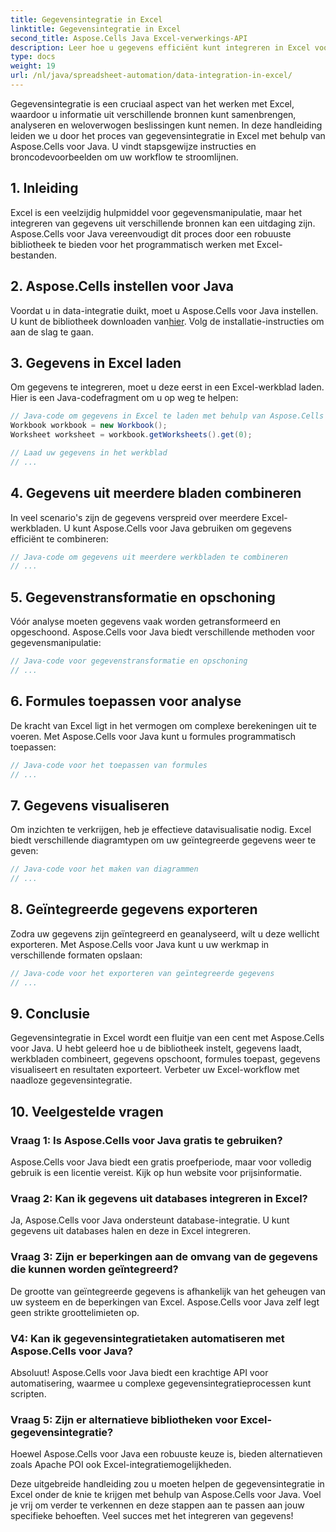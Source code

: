 ```yaml
---
title: Gegevensintegratie in Excel
linktitle: Gegevensintegratie in Excel
second_title: Aspose.Cells Java Excel-verwerkings-API
description: Leer hoe u gegevens efficiënt kunt integreren in Excel voor betere inzichten en besluitvorming. Stapsgewijze handleiding met broncode met Aspose.Cells voor Java.
type: docs
weight: 19
url: /nl/java/spreadsheet-automation/data-integration-in-excel/
---
```


Gegevensintegratie is een cruciaal aspect van het werken met Excel, waardoor u informatie uit verschillende bronnen kunt samenbrengen, analyseren en weloverwogen beslissingen kunt nemen. In deze handleiding leiden we u door het proces van gegevensintegratie in Excel met behulp van Aspose.Cells voor Java. U vindt stapsgewijze instructies en broncodevoorbeelden om uw workflow te stroomlijnen.

## 1. Inleiding

Excel is een veelzijdig hulpmiddel voor gegevensmanipulatie, maar het integreren van gegevens uit verschillende bronnen kan een uitdaging zijn. Aspose.Cells voor Java vereenvoudigt dit proces door een robuuste bibliotheek te bieden voor het programmatisch werken met Excel-bestanden.

## 2. Aspose.Cells instellen voor Java

 Voordat u in data-integratie duikt, moet u Aspose.Cells voor Java instellen. U kunt de bibliotheek downloaden van[hier](https://releases.aspose.com/cells/java/). Volg de installatie-instructies om aan de slag te gaan.

## 3. Gegevens in Excel laden

Om gegevens te integreren, moet u deze eerst in een Excel-werkblad laden. Hier is een Java-codefragment om u op weg te helpen:

```java
// Java-code om gegevens in Excel te laden met behulp van Aspose.Cells
Workbook workbook = new Workbook();
Worksheet worksheet = workbook.getWorksheets().get(0);

// Laad uw gegevens in het werkblad
// ...
```

## 4. Gegevens uit meerdere bladen combineren

In veel scenario's zijn de gegevens verspreid over meerdere Excel-werkbladen. U kunt Aspose.Cells voor Java gebruiken om gegevens efficiënt te combineren:

```java
// Java-code om gegevens uit meerdere werkbladen te combineren
// ...
```

## 5. Gegevenstransformatie en opschoning

Vóór analyse moeten gegevens vaak worden getransformeerd en opgeschoond. Aspose.Cells voor Java biedt verschillende methoden voor gegevensmanipulatie:

```java
// Java-code voor gegevenstransformatie en opschoning
// ...
```

## 6. Formules toepassen voor analyse

De kracht van Excel ligt in het vermogen om complexe berekeningen uit te voeren. Met Aspose.Cells voor Java kunt u formules programmatisch toepassen:

```java
// Java-code voor het toepassen van formules
// ...
```

## 7. Gegevens visualiseren

Om inzichten te verkrijgen, heb je effectieve datavisualisatie nodig. Excel biedt verschillende diagramtypen om uw geïntegreerde gegevens weer te geven:

```java
// Java-code voor het maken van diagrammen
// ...
```

## 8. Geïntegreerde gegevens exporteren

Zodra uw gegevens zijn geïntegreerd en geanalyseerd, wilt u deze wellicht exporteren. Met Aspose.Cells voor Java kunt u uw werkmap in verschillende formaten opslaan:

```java
// Java-code voor het exporteren van geïntegreerde gegevens
// ...
```

## 9. Conclusie

Gegevensintegratie in Excel wordt een fluitje van een cent met Aspose.Cells voor Java. U hebt geleerd hoe u de bibliotheek instelt, gegevens laadt, werkbladen combineert, gegevens opschoont, formules toepast, gegevens visualiseert en resultaten exporteert. Verbeter uw Excel-workflow met naadloze gegevensintegratie.

## 10. Veelgestelde vragen

### Vraag 1: Is Aspose.Cells voor Java gratis te gebruiken?

Aspose.Cells voor Java biedt een gratis proefperiode, maar voor volledig gebruik is een licentie vereist. Kijk op hun website voor prijsinformatie.

### Vraag 2: Kan ik gegevens uit databases integreren in Excel?

Ja, Aspose.Cells voor Java ondersteunt database-integratie. U kunt gegevens uit databases halen en deze in Excel integreren.

### Vraag 3: Zijn er beperkingen aan de omvang van de gegevens die kunnen worden geïntegreerd?

De grootte van geïntegreerde gegevens is afhankelijk van het geheugen van uw systeem en de beperkingen van Excel. Aspose.Cells voor Java zelf legt geen strikte groottelimieten op.

### V4: Kan ik gegevensintegratietaken automatiseren met Aspose.Cells voor Java?

Absoluut! Aspose.Cells voor Java biedt een krachtige API voor automatisering, waarmee u complexe gegevensintegratieprocessen kunt scripten.

### Vraag 5: Zijn er alternatieve bibliotheken voor Excel-gegevensintegratie?

Hoewel Aspose.Cells voor Java een robuuste keuze is, bieden alternatieven zoals Apache POI ook Excel-integratiemogelijkheden.

Deze uitgebreide handleiding zou u moeten helpen de gegevensintegratie in Excel onder de knie te krijgen met behulp van Aspose.Cells voor Java. Voel je vrij om verder te verkennen en deze stappen aan te passen aan jouw specifieke behoeften. Veel succes met het integreren van gegevens!